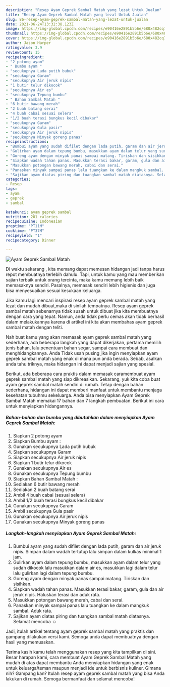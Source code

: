 ```yaml
---
description: "Resep Ayam Geprek Sambal Matah yang lezat Untuk Jualan"
title: "Resep Ayam Geprek Sambal Matah yang lezat Untuk Jualan"
slug: 86-resep-ayam-geprek-sambal-matah-yang-lezat-untuk-jualan
date: 2021-06-24T13:32:38.123Z
image: https://img-global.cpcdn.com/recipes/e90416e2891b5b6e/680x482cq70/ayam-geprek-sambal-matah-foto-resep-utama.jpg
thumbnail: https://img-global.cpcdn.com/recipes/e90416e2891b5b6e/680x482cq70/ayam-geprek-sambal-matah-foto-resep-utama.jpg
cover: https://img-global.cpcdn.com/recipes/e90416e2891b5b6e/680x482cq70/ayam-geprek-sambal-matah-foto-resep-utama.jpg
author: Jason Harper
ratingvalue: 3.9
reviewcount: 15
recipeingredient:
- "2 potong ayam"
- " Bumbu ayam "
- "secukupnya Lada putih bubuk"
- "secukupnya Garam"
- "secukupnya Air jeruk nipis"
- "1 butir telur dikocok"
- "secukupnya Air es"
- "secukupnya Tepung bumbu"
- " Bahan Sambal Matah "
- "6 butir bawang merah"
- "2 buah batang serai"
- "4 buah cabai sesuai selera"
- "1/2 buah terasi bungkus kecil dibakar"
- "secukupnya Garam"
- "secukupnya Gula pasir"
- "secukupnya Air jeruk nipis"
- "secukupnya Minyak goreng panas"
recipeinstructions:
- "Bumbui ayam yang sudah difilet dengan lada putih, garam dan air jeruk nipis. Simpan dalam wadah tertutup lalu simpan dalam kulkas minimal 1 jam."
- "Gulirkan ayam dalam tepung bumbu, masukkan ayam dalam telur yang sudah dikocok lalu masukkan dalam air es, masukkan lagi dalam telur lalu gulirkan lagi dalam tepung bumbu."
- "Goreng ayam dengan minyak panas sampai matang. Tiriskan dan sisihkan."
- "Siapkan wadah tahan panas. Masukkan terasi bakar, garam, gula dan air jeruk nipis. Haluskan terasi dan aduk rata."
- "Masukkan potongan bawang merah, cabai dan serai."
- "Panaskan minyak sampai panas lalu tuangkan ke dalam mangkuk sambal. Aduk rata."
- "Sajikan ayam diatas piring dan tuangkan sambal matah diatasnya. Selamat mencoba ☺️"
categories:
- Resep
tags:
- ayam
- geprek
- sambal

katakunci: ayam geprek sambal 
nutrition: 201 calories
recipecuisine: Indonesian
preptime: "PT11M"
cooktime: "PT37M"
recipeyield: "1"
recipecategory: Dinner

---
```



![Ayam Geprek Sambal Matah](https://img-global.cpcdn.com/recipes/e90416e2891b5b6e/680x482cq70/ayam-geprek-sambal-matah-foto-resep-utama.jpg)

Di waktu  sekarang , kita memang dapat memesan hidangan jadi tanpa harus repot membuatnya terlebih dahulu. Tapi, untuk kamu yang mau memberikan sajian terbaik untuk orang tercinta, maka kamu memang lebih baik memasaknya sendiri. Pasalnya, memasak sendiri lebih higienis dan juga bisa menyesuaikan sesuai kesukaan keluarga.

Jika kamu lagi mencari inspirasi resep ayam geprek sambal matah yang lezat dan mudah dibuat,maka di sinilah tempatnya. Resep ayam geprek sambal matah  sebenarnya tidak susah untuk dibuat jika kita membuatnya dengan cara yang tepat. Namun, anda tidak perlu cemas akan tidak berhasil dalam melakukannya 
karena di artikel ini kita akan membahas ayam geprek sambal matah dengan teliti.  



Nah buat kamu yang akan memasak ayam geprek sambal matah yang sederhana, ada beberapa langkah yang dapat dikerjakan, pertama memilih jenis bahan, lalu penentuan bahan segar, sampai cara membuat dan menghidangkannya. Anda Tidak usah pusing jika ingin menyiapkan ayam geprek sambal matah yang enak di mana pun anda berada. Sebab, asalkan anda  tahu triknya, maka hidangan ini dapat menjadi sajian yang spesial.

Berikut, ada beberapa cara praktis  dalam memasak caramembuat ayam geprek sambal matah yang siap dikreasikan. Sekarang, yuk kita coba buat ayam geprek sambal matah sendiri di rumah. Tetap dengan bahan sederhana, hidangan ini dapat memberi manfaat untuk membantu menjaga kesehatan tubuhmu sekeluarga. Anda bisa menyiapkan Ayam Geprek Sambal Matah memakai 17 bahan dan 7 langkah pembuatan. Berikut ini cara untuk menyiapkan hidangannya.

<!--inarticleads1-->

##### Bahan-bahan dan bumbu yang dibutuhkan dalam menyiapkan Ayam Geprek Sambal Matah:

1. Siapkan 2 potong ayam
1. Siapkan  Bumbu ayam :
1. Gunakan secukupnya Lada putih bubuk
1. Siapkan secukupnya Garam
1. Siapkan secukupnya Air jeruk nipis
1. Siapkan 1 butir telur dikocok
1. Gunakan secukupnya Air es
1. Gunakan secukupnya Tepung bumbu
1. Siapkan  Bahan Sambal Matah :
1. Sediakan 6 butir bawang merah
1. Sediakan 2 buah batang serai
1. Ambil 4 buah cabai (sesuai selera)
1. Ambil 1/2 buah terasi bungkus kecil dibakar
1. Gunakan secukupnya Garam
1. Ambil secukupnya Gula pasir
1. Gunakan secukupnya Air jeruk nipis
1. Gunakan secukupnya Minyak goreng panas




<!--inarticleads2-->

##### Langkah-langkah menyiapkan Ayam Geprek Sambal Matah:

1. Bumbui ayam yang sudah difilet dengan lada putih, garam dan air jeruk nipis. Simpan dalam wadah tertutup lalu simpan dalam kulkas minimal 1 jam.
1. Gulirkan ayam dalam tepung bumbu, masukkan ayam dalam telur yang sudah dikocok lalu masukkan dalam air es, masukkan lagi dalam telur lalu gulirkan lagi dalam tepung bumbu.
1. Goreng ayam dengan minyak panas sampai matang. Tiriskan dan sisihkan.
1. Siapkan wadah tahan panas. Masukkan terasi bakar, garam, gula dan air jeruk nipis. Haluskan terasi dan aduk rata.
1. Masukkan potongan bawang merah, cabai dan serai.
1. Panaskan minyak sampai panas lalu tuangkan ke dalam mangkuk sambal. Aduk rata.
1. Sajikan ayam diatas piring dan tuangkan sambal matah diatasnya. Selamat mencoba ☺️




Jadi, itulah artikel tentang  ayam geprek sambal matah  yang praktis dan gampang dilakukan versi kami. Semoga anda dapat membuatnya dengan hasil yang memuaskan. 

Terima kasih kamu telah menggunakan resep yang kita tampilkan di sini. Besar harapan kami, cara membuat  Ayam Geprek Sambal Matah yang mudah di atas dapat membantu Anda menyiapkan hidangan yang enak untuk keluarga/teman maupun menjadi ide untuk berbisnis kuliner. Gimana nih? Gampang kan? Itulah resep ayam geprek sambal matah yang bisa Anda lakukan di rumah. Semoga bermanfaat dan selamat mencoba!

